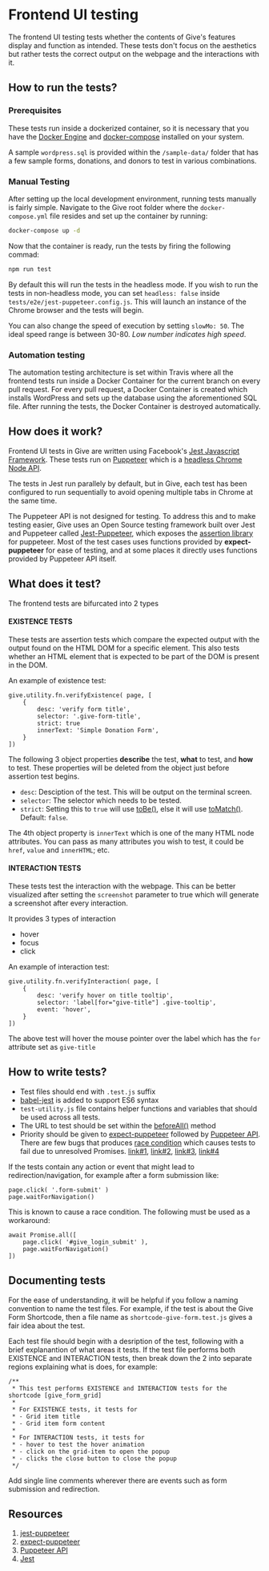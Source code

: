 # Frontend UI testing

The frontend UI testing tests whether the contents of Give's features display and function as intended. These tests don't focus on the aesthetics but rather tests the correct output on the webpage and the interactions with it.

## How to run the tests?

### Prerequisites
These tests run inside a dockerized container, so it is necessary that you have the [Docker Engine](https://docs.docker.com/install/) and [docker-compose](https://docs.docker.com/compose/install/) installed on your system.

A sample `wordpress.sql` is provided within the `/sample-data/` folder that has a few sample forms, donations, and donors to test in various combinations.

### Manual Testing
After setting up the local development environment, running tests manually is fairly simple. Navigate to the Give root folder where the `docker-compose.yml` file resides and set up the container by running:

```sh
docker-compose up -d
```

Now that the container is ready, run the tests by firing the following commad:
```sh
npm run test
```

By default this will run the tests in the headless mode.
If you wish to run the tests in non-headless mode, you can set `headless: false` inside `tests/e2e/jest-puppeteer.config.js`.
This will launch an instance of the Chrome browser and the tests will begin.

You can also change the speed of execution by setting `slowMo: 50`. The ideal speed range is between 30-80. _Low number indicates high speed_.

### Automation testing
The automation testing architecture is set within Travis where all the frontend tests run inside a Docker Container for the current branch on every pull request. For every pull request, a Docker Container is created which installs WordPress and sets up the database using the aforementioned SQL file. After running the tests, the Docker Container is destroyed automatically.

## How does it work?
Frontend UI tests in Give are written using Facebook's [Jest Javascript Framework](https://jestjs.io/). These tests run on [Puppeteer](https://developers.google.com/web/tools/puppeteer/) which is a [headless Chrome Node API](https://github.com/GoogleChrome/puppeteer).

The tests in Jest run parallely by default, but in Give, each test has been configured to run sequentially to avoid opening multiple tabs in Chrome at the same time.

The Puppeteer API is not designed for testing. To address this and to make testing easier, Give uses an Open Source testing framework built over Jest and Puppeteer called [Jest-Puppeteer](https://github.com/smooth-code/jest-puppeteer), which exposes the [assertion library](https://github.com/smooth-code/jest-puppeteer/blob/master/packages/expect-puppeteer/README.md#api) for puppeteer.
Most of the test cases uses functions provided by **expect-puppeteer** for ease of testing, and at some places it directly uses functions provided by Puppeteer API itself.

## What does it test?
The frontend tests are bifurcated into 2 types
#### EXISTENCE TESTS
These tests are assertion tests which compare the expected output with the output found on the HTML DOM for a specific element. This also tests whether an HTML element that is expected to be part of the DOM is present in the DOM.  

An example of existence test:

```JS
give.utility.fn.verifyExistence( page, [
	{
		desc: 'verify form title',
		selector: '.give-form-title',
		strict: true
		innerText: 'Simple Donation Form',
	}
])
```
The following 3 object properties **describe** the test, **what** to test, and **how** to test. These properties will be deleted from the object just before assertion test begins.

- `desc`: Desciption of the test. This will be output on the terminal screen.
- `selector`: The selector which needs to be tested.
- `strict`: Setting this to `true` will use [toBe()](https://jestjs.io/docs/en/expect#tobevalue), else it will use [toMatch()](https://jestjs.io/docs/en/expect#tomatchregexporstring). Default: `false`.

The 4th object property is `innerText` which is one of the many HTML node attributes. You can pass as many attributes you wish to test, it could be `href`, `value` and `innerHTML`; etc.

#### INTERACTION TESTS
These tests test the interaction with the webpage. This can be better visualized after setting the `screenshot` parameter to true which will generate a screenshot after every interaction.

It provides 3 types of interaction
- hover
- focus
- click

An example of interaction test:

```JS
give.utility.fn.verifyInteraction( page, [
	{
		desc: 'verify hover on title tooltip',
		selector: 'label[for="give-title"] .give-tooltip',
		event: 'hover',
	}
])
```
The above test will hover the mouse pointer over the label which has the `for` attribute set as `give-title`

## How to write tests?
- Test files should end with `.test.js` suffix
- [babel-jest](https://www.npmjs.com/package/babel-jest) is added to support ES6 syntax
- `test-utility.js` file contains helper functions and variables that should be used across all tests.
- The URL to test should be set within the [beforeAll()](https://jestjs.io/docs/en/api#beforeallfn-timeout) method
- Priority should be given to [expect-puppeteer](https://github.com/smooth-code/jest-puppeteer/blob/master/packages/expect-puppeteer/README.md#api) followed by [Puppeteer API](https://github.com/GoogleChrome/puppeteer/blob/master/docs/api.md#puppeteer-api-tip-of-tree). There are few bugs that produces [race condition](https://en.wikipedia.org/wiki/Race_condition) which causes tests to fail due to unresolved Promises. [link#1](https://github.com/GoogleChrome/puppeteer/issues/1412#issuecomment-345287522), [link#2](https://github.com/GoogleChrome/puppeteer/issues/1412#issuecomment-345294748), [link#3](https://github.com/GoogleChrome/puppeteer/issues/1412#issuecomment-345299369), [link#4](https://github.com/GoogleChrome/puppeteer/issues/1412#issuecomment-402725036)

If the tests contain any action or event that might lead to redirection/navigation, for example after a form submission like:

```JS
page.click( '.form-submit' )
page.waitForNavigation()
```

This is known to cause a race condition. The following must be used as a workaround:

```JS
await Promise.all([
	page.click( '#give_login_submit' ),
	page.waitForNavigation()
])
```

## Documenting tests
For the ease of understanding, it will be helpful if you follow a naming convention to name the test files. For example, if the test is about the Give Form Shortcode, then a file name as `shortcode-give-form.test.js` gives a fair idea about the test.

Each test file should begin with a desription of the test, following with a brief explanantion of what areas it tests.
If the test file performs both EXISTENCE and INTERACTION tests, then break down the 2 into separate regions explaining
what is does, for example:

```JS
/**
 * This test performs EXISTENCE and INTERACTION tests for the shortcode [give_form_grid]
 *
 * For EXISTENCE tests, it tests for
 * - Grid item title
 * - Grid item form content
 *
 * For INTERACTION tests, it tests for
 * - hover to test the hover animation
 * - click on the grid-item to open the popup
 * - clicks the close button to close the popup
 */
```

Add single line comments wherever there are events such as form submission and redirection.

## Resources
1. [jest-puppeteer](https://github.com/smooth-code/jest-puppeteer)
2. [expect-puppeteer](https://github.com/smooth-code/jest-puppeteer/blob/master/packages/expect-puppeteer/README.md#api)
3. [Puppeteer API](https://github.com/GoogleChrome/puppeteer/blob/master/docs/api.md#puppeteer-api-tip-of-tree)
4. [Jest](https://jestjs.io/docs/en/getting-started)

